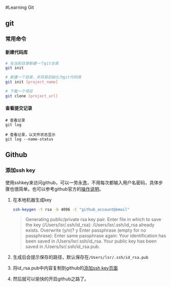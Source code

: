 #Learning Git

## git

### 常用命令

#### 新建代码库

```sh
# 在当前目录新建一个git仓库
git init

# 新建一个目录，并将其初始化为git代码库
git init [project_name]

# 下载一个项目
git clone [project_url]
```



#### 查看提交记录

```shell
# 查看记录
git log

# 查看记录，以文件状态显示
git log --name-status
```





## Github

### 添加ssh key

使用sshkey来访问github，可以一劳永逸，不用每次都输入用户名密码，具体步骤也很简单。也可以参考github官方的[操作说明](https://help.github.com/articles/generating-a-new-ssh-key-and-adding-it-to-the-ssh-agent/)。

1. 在本地机器生成key

   ```sh
   ssh-keygen -t rsa -b 4096 -C "github_account@email"
   ```

   > Generating public/private rsa key pair.
   > Enter file in which to save the key (/Users/lsr/.ssh/id_rsa):
   > /Users/lsr/.ssh/id_rsa already exists.
   > Overwrite (y/n)? y
   > Enter passphrase (empty for no passphrase):
   > Enter same passphrase again:
   > Your identification has been saved in /Users/lsr/.ssh/id_rsa.
   > Your public key has been saved in /Users/lsr/.ssh/id_rsa.pub.

2. 生成后会提示保存的路径，默认保存在``/Users/lsr/.ssh/id_rsa.pub``

3. 将id_rsa.pub中内容复制到github的[添加ssh key页面](https://github.com/settings/ssh/new)

4. 然后就可以愉快的开启github之路了。